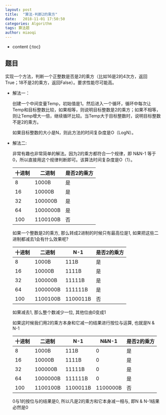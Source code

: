 ```yaml
---
layout: post
title:  "算法-判断2的乘方"
date:   2018-11-01 17:50:50
categories: Algorithm
tags: 算法题
author: miaoqi
---
```


* content
{:toc} 

## 题目

实现一个方法，判断一个正整数是否是2的乘方（比如16是2的4次方，返回True；18不是2的乘方，返回False）。要求性能尽可能高。

* 解法一：

    创建一个中间变量Temp，初始值是1。然后进入一个循环，循环中每次让Temp和目标整数比较，如果相等，则说明目标整数是2的乘方；如果不相等，则让Temp增大一倍，继续循环比较。当Temp大于目标整数时，说明目标整数不是2的乘方。

    如果目标整数的大小是N，则此方法的时间复杂度是O（LogN）。

* 解法二:

    非常有趣也非常简单的解法。因为2的乘方都符合一个规律，即 N&N-1 等于 0，所以直接用这个规律判断即可。该算法时间复杂度是O（1）。

    |十进制|二进制|是否2的乘方|
    |---|---|---|
    |8|1000B|是|
    |16|10000B|是|
    |32|100000B|是|
    |64|1000000B|是|
    |100|1100100B|否|

    如果一个整数是2的乘方, 那么转成2进制的时候只有最高位是1, 如果把这些二进制都减去1会有什么效果呢?

    十进制|二进制|N-1|是否2的乘方|
    |---|---|---|---|
    |8|1000B|111B|是|
    |16|10000B|1111B|是|
    |32|100000B|11111B|是|
    |64|1000000B|111111B|是|
    |100|1100100B|1100011B|否|

    如果减去1, 那么整个数减少一位, 其他位由0变成1

    如果这时候我们用2的乘方本身和它减一的结果进行按位与运算, 也就是N & N-1
    
    |十进制|二进制|N-1|N&N-1|是否2的乘方|
    |---|---|---|---|---|
    |8|1000B|111B|0|是|
    |16|10000B|1111B|0|是|
    |32|100000B|11111B|0|是|
    |64|1000000B|111111B|0|是|
    |100|1100100B|1100011B|1100000B|否|

    0与1的按位与的结果是0, 所以凡是2的乘方和它本身减一相与, 即N & N-1结果必然是0





